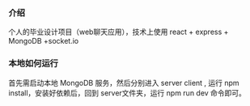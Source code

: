 ### 介绍

个人的毕业设计项目（web聊天应用），技术上使用 react + express + MongoDB +socket.io

### 本地如何运行

首先需启动本地 MongoDB 服务，然后分别进入 server  client , 运行 npm install，安装好依赖后，回到 server文件夹，运行 npm run dev 命令即可。